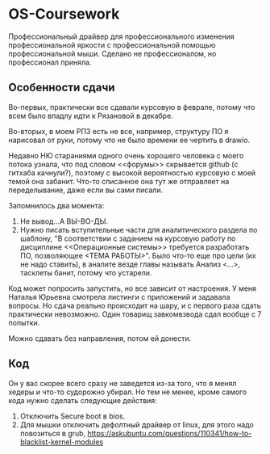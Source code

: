 # OS-Coursework
Профессиональный драйвер для профессионального изменения профессиональной яркости с профессиональной помощью профессиональной мыши.
Сделано не профессионалом, но профессионал приняла.

## Особенности сдачи
Во-первых, практически все сдавали курсовую в феврале, потому что всем было впадлу идти к Рязановой в декабре.

Во-вторых, в моем РПЗ есть не все, например, структуру ПО я нарисовал от руки, потому что не было времени ее чертить в drawio.

Недавно НЮ стараниями одного очень хорошего человека с моего потока узнала, что под словом <<форумы>> скрывается github (с гитхаба качнули?), поэтому с высокой вероятностью курсовую с моей темой она забанит.
Что-то списанное она тут же отправляет на переделывание, даже если вы сами писали.

Запомнилось два момента:
1. Не вывод...А ВЫ-ВО-ДЫ.
2. Нужно писать вступительные части для аналитического раздела по шаблону, "В соответствии с заданием на курсовую работу по дисциплине <<Операционные системы>> требуется разработать ПО, позволяющее <ТЕМА РАБОТЫ>".
Было что-то еще про цели (их не надо ставить), в аналите везде главы называть Анализ <...>, тасклеты банит, потому что устарели.

Код может попросить запустить, но все зависит от настроения. У меня Наталья Юрьевна смотрела листинги с приложений и задавала вопросы. Но сдача реально происходит на шару, и с первого раза сдать практически невозможно. Один товарищ завкомвзвода сдал вообще с 7 попытки.

Можно сдавать без направления, потом ей донести.

## Код
Он у вас скорее всего сразу не заведется из-за того, что я менял хедеры и что-то судорожно убирал.
Но тем не менее, кроме самого кода нужно сделать следующие действия:
1. Отключить Secure boot в bios.
2. Для мышки отключить дефолтный драйвер от linux, для этого надо повозиться в grub, https://askubuntu.com/questions/110341/how-to-blacklist-kernel-modules
